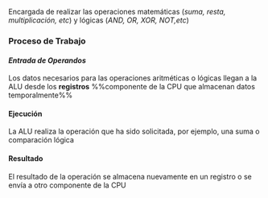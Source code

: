Encargada de realizar las operaciones matemáticas (*suma, resta, multiplicación, etc*) y lógicas (*AND, OR, XOR, NOT,etc*)

### Proceso de Trabajo
#### *Entrada de Operandos*
Los datos necesarios para las operaciones aritméticas o lógicas llegan a la ALU desde los **registros** %%componente de la CPU que almacenan datos temporalmente%%

#### Ejecución
La ALU realiza la operación que ha sido solicitada, por ejemplo, una suma o comparación lógica

#### Resultado
El resultado de la operación se almacena nuevamente en un registro o se envía a otro componente de la CPU
